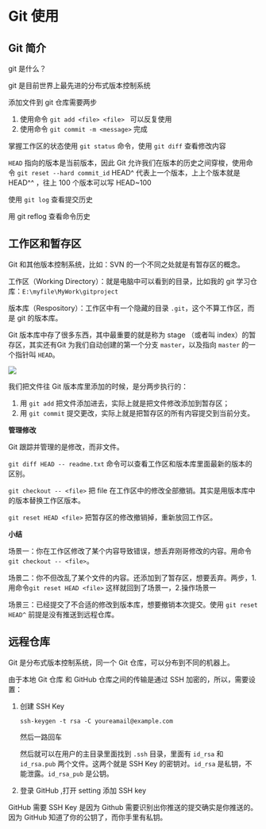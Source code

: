 # Git 使用

## Git 简介

git 是什么？

git 是目前世界上最先进的分布式版本控制系统

添加文件到 git 仓库需要两步

1. 使用命令 `git add <file> <file> ` 可以反复使用
2. 使用命令 `git commit -m <message>` 完成

掌握工作区的状态使用 `git status` 命令，使用 `git diff` 查看修改内容

`HEAD` 指向的版本是当前版本，因此 Git 允许我们在版本的历史之间穿梭，使用命令 `git reset --hard commit_id`  HEAD^ 代表上一个版本，上上个版本就是 HEAD^^ ，往上 100 个版本可以写 HEAD~100

使用 `git log` 查看提交历史

用 git reflog 查看命令历史



## 工作区和暂存区

Git 和其他版本控制系统，比如：SVN 的一个不同之处就是有暂存区的概念。

工作区（Working Directory）：就是电脑中可以看到的目录，比如我的 git 学习仓库：`E:\myfile\MyWork\gitproject`

版本库（Respository）：工作区中有一个隐藏的目录 `.git`，这个不算工作区，而是 git 的版本库。

Git 版本库中存了很多东西，其中最重要的就是称为 stage （或者叫 index）的暂存区，其实还有Git 为我们自动创建的第一个分支 `master`，以及指向 `master` 的一个指针叫 `HEAD`。

![](https://cdn.liaoxuefeng.com/cdn/files/attachments/001384907702917346729e9afbf4127b6dfbae9207af016000/0)

我们把文件往 Git 版本库里添加的时候，是分两步执行的：

1. 用 `git add` 把文件添加进去，实际上就是把文件修改添加到暂存区；
2. 用 `git commit` 提交更改，实际上就是把暂存区的所有内容提交到当前分支。



**管理修改**

Git 跟踪并管理的是修改，而非文件。

`git diff HEAD -- readme.txt` 命令可以查看工作区和版本库里面最新的版本的区别。

`git checkout -- <file>` 把 file 在工作区中的修改全部撤销。其实是用版本库中的版本替换工作区版本。

`git reset HEAD <file>` 把暂存区的修改撤销掉，重新放回工作区。

**小结**

场景一：你在工作区修改了某个内容导致错误，想丢弃刚哥修改的内容。用命令 `git checkout -- <file>`。

场景二：你不但改乱了某个文件的内容。还添加到了暂存区，想要丢弃。两步，1.用命令`git reset HEAD <file>` 这样就回到了场景一，2.操作场景一

场景三：已经提交了不合适的修改到版本库，想要撤销本次提交。使用 `git reset HEAD^`  前提是没有推送到远程仓库。



## 远程仓库

Git 是分布式版本控制系统，同一个 Git 仓库，可以分布到不同的机器上。

由于本地 Git 仓库 和 GitHub 仓库之间的传输是通过 SSH 加密的，所以，需要设置：

1. 创建 SSH Key

   `ssh-keygen -t rsa -C youreamail@example.com`  

   然后一路回车

   然后就可以在用户的主目录里面找到 `.ssh` 目录，里面有 `id_rsa` 和 `id_rsa.pub` 两个文件。这两个就是 SSH Key 的密钥对。`id_rsa` 是私钥，不能泄露。`id_rsa_pub` 是公钥。

2. 登录 GitHub ,打开 setting 添加 SSH key

GitHub 需要 SSH Key 是因为 Github 需要识别出你推送的提交确实是你推送的。因为 GitHub 知道了你的公钥了，而你手里有私钥。